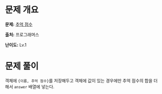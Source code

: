 # 문제 개요

**문제:** [추억 점수](https://school.programmers.co.kr/learn/courses/30/lessons/176963)

**출처:** 프로그래머스

**난이도:** Lv.1

# 문제 풀이

객체에 `{이름, 추억 점수}`를 저장해두고 객체에 값이 있는 경우에만 추억 점수의 합을 더해서 `answer` 배열에 넣는다.
